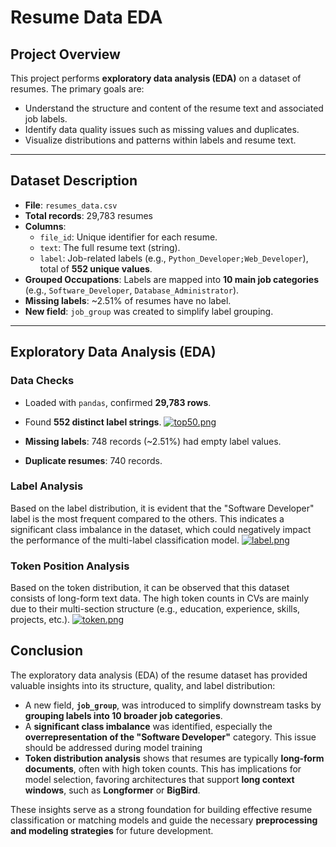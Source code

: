 # Resume Data EDA

## Project Overview

This project performs **exploratory data analysis (EDA)** on a dataset of resumes. The primary goals are:

- Understand the structure and content of the resume text and associated job labels.
- Identify data quality issues such as missing values and duplicates.
- Visualize distributions and patterns within labels and resume text.
---
## Dataset Description

- **File**: `resumes_data.csv`
- **Total records**: 29,783 resumes
- **Columns**:
  - `file_id`: Unique identifier for each resume.
  - `text`: The full resume text (string).
  - `label`: Job-related labels (e.g., `Python_Developer;Web_Developer`), total of **552 unique values**.
- **Grouped Occupations**: Labels are mapped into **10 main job categories** (e.g., `Software_Developer`, `Database_Administrator`).
- **Missing labels**: ~2.51% of resumes have no label.
- **New field**: `job_group` was created to simplify label grouping.

---
## Exploratory Data Analysis (EDA)

### Data Checks
- Loaded with `pandas`, confirmed **29,783 rows**.
- Found **552 distinct label strings**.
[![top50.png](https://i.postimg.cc/8PHg5RTD/top50.png)](https://postimg.cc/D88MpbWY)

- **Missing labels**: 748 records (~2.51%) had empty label values.
- **Duplicate resumes**: 740 records.
### Label Analysis
Based on the label distribution, it is evident that the "Software Developer" label is the most frequent compared to the others. This indicates a significant class imbalance in the dataset, which could negatively impact the performance of the multi-label classification model.
[![label.png](https://i.postimg.cc/SsRNkgBn/label.png)](https://postimg.cc/tZ0HzNCb)
### Token Position Analysis
Based on the token distribution, it can be observed that this dataset consists of long-form text data. The high token counts in CVs are mainly due to their multi-section structure (e.g., education, experience, skills, projects, etc.).
[![token.png](https://i.postimg.cc/L51D5Yhj/token.png)](https://postimg.cc/0K9DHNYN)
## Conclusion

The exploratory data analysis (EDA) of the resume dataset has provided valuable insights into its structure, quality, and label distribution:
- A new field, **`job_group`**, was introduced to simplify downstream tasks by **grouping labels into 10 broader job categories**.
- A **significant class imbalance** was identified, especially the **overrepresentation of the "Software Developer"** category. This issue should be addressed during model training 
- **Token distribution analysis** shows that resumes are typically **long-form documents**, often with high token counts. This has implications for model selection, favoring architectures that support **long context windows**, such as **Longformer** or **BigBird**.

These insights serve as a strong foundation for building effective resume classification or matching models and guide the necessary **preprocessing and modeling strategies** for future development.
